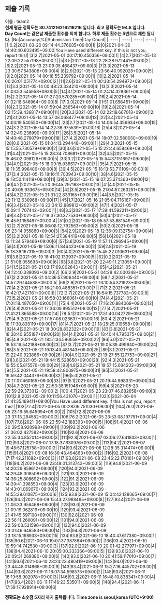 


  
## 제출 기록  
이름 : team2  
**현재 평균 정확도는 30.741216216216216 입니다. 최고 정확도는 94.8 입니다.**  
**Day Count는 같은날 제출한 횟수를 의미 합니다. 하루 제출 횟수는 5번으로 제한 됩니다.**
|No|Accuracy(%)|Submission Time|Day Count|
| :---: | :---: | :---: | :---: |
|1|0.2|2021-03-20 09:14:44.376685+09:00|1|
|2|0|2021-04-30 14:40:40.603495+09:00|You Have used different key. if this is not you, report this!|
|3|2.7|2021-05-01 00:17:10.450356+09:00|1|
|4|2.7|2021-05-13 22:09:22.557198+09:00|1|
|5|3.5|2021-05-13 22:28:28.972441+09:00|2|
|6|2.2|2021-05-13 23:09:05.468437+09:00|3|
|7|3.3|2021-05-13 23:30:57.543808+09:00|4|
|8|2.9|2021-05-13 23:56:40.992028+09:00|5|
|9|2.0|2021-05-14 00:18:55.239792+09:00|1|
|10|2.2|2021-05-14 00:26:01.051774+09:00|2|
|11|2.6|2021-05-14 00:33:54.294972+09:00|3|
|12|3.3|2021-05-14 00:48:23.334210+09:00|4|
|13|3.3|2021-05-14 01:03:53.545958+09:00|5|
|14|3.1|2021-05-14 01:24:14.328361+09:00|6|
|15|2.2|2021-05-14 01:27:20.570285+09:00|7|
|16|2.4|2021-05-14 01:32:18.646964+09:00|8|
|17|3.0|2021-05-14 01:51:01.656451+09:00|9|
|18|2.3|2021-05-14 01:59:04.256544+09:00|10|
|19|2.8|2021-05-14 02:15:39.436817+09:00|11|
|20|3.3|2021-05-14 02:22:19.667018+09:00|12|
|21|3.1|2021-05-14 13:57:08.068477+09:00|13|
|22|3.4|2021-05-14 14:03:19.540550+09:00|14|
|23|2.7|2021-05-14 14:06:54.356934+09:00|15|
|24|3.2|2021-05-14 14:22:36.975539+09:00|16|
|25|4.3|2021-05-14 14:32:49.236990+09:00|17|
|26|3.5|2021-05-14 14:40:48.276079+09:00|18|
|27|4.2|2021-05-14 18:07:02.580060+09:00|19|
|28|0.6|2021-05-15 01:04:13.294448+09:00|1|
|29|4.3|2021-05-15 15:15:55.730579+09:00|2|
|30|3.6|2021-05-15 15:22:44.658468+09:00|3|
|31|4.4|2021-05-15 15:28:34.708681+09:00|4|
|32|4.5|2021-05-15 15:46:02.098129+09:00|5|
|33|3.2|2021-05-15 15:54:37.151697+09:00|6|
|34|4.9|2021-05-15 18:09:15.036617+09:00|7|
|35|4.7|2021-05-15 18:11:35.996486+09:00|8|
|36|4.5|2021-05-15 18:13:53.711109+09:00|9|
|37|3.4|2021-05-15 18:16:11.703943+09:00|10|
|38|4.6|2021-05-15 18:18:50.114119+09:00|11|
|39|3.1|2021-05-15 19:07:25.374363+09:00|12|
|40|4.2|2021-05-15 20:36:45.297163+09:00|13|
|41|4.0|2021-05-15 20:40:05.933675+09:00|14|
|42|3.5|2021-05-15 21:04:57.263251+09:00|15|
|43|4.3|2021-05-15 21:31:22.833165+09:00|16|
|44|3.5|2021-05-15 22:11:12.630968+09:00|17|
|45|1.7|2021-05-16 21:05:04.716167+09:00|1|
|46|3.4|2021-05-16 23:34:12.889812+09:00|2|
|47|1.4|2021-05-17 15:09:11.707442+09:00|1|
|48|3.3|2021-05-17 17:39:41.592211+09:00|2|
|49|3.4|2021-05-17 18:37:30.377530+09:00|3|
|50|4.1|2021-05-17 18:45:51.158497+09:00|4|
|51|0.2|2021-05-18 05:57:53.881549+09:00|1|
|52|2.7|2021-05-18 06:08:12.792563+09:00|2|
|53|2.0|2021-05-18 06:23:14.955860+09:00|3|
|54|2.9|2021-05-18 12:36:09.132754+09:00|4|
|55|3.2|2021-05-18 12:54:27.384416+09:00|5|
|56|1.6|2021-05-18 13:11:34.579466+09:00|6|
|57|3.6|2021-05-19 11:57:11.296945+09:00|1|
|58|4.1|2021-05-19 15:06:11.846423+09:00|2|
|59|2.8|2021-05-19 15:18:36.167315+09:00|3|
|60|4.0|2021-05-19 15:45:22.010631+09:00|4|
|61|3.8|2021-05-19 16:41:02.133937+09:00|5|
|62|0.2|2021-05-19 21:51:08.055693+09:00|6|
|63|3.8|2021-05-20 22:49:11.213055+09:00|1|
|64|1.5|2021-05-21 03:17:09.002643+09:00|1|
|65|4.2|2021-05-21 04:12:40.338093+09:00|2|
|66|2.9|2021-05-21 04:28:42.000348+09:00|3|
|67|2.2|2021-05-21 04:36:57.906440+09:00|4|
|68|1.2|2021-05-21 14:57:29.144588+09:00|5|
|69|2.9|2021-05-21 16:10:54.321923+09:00|6|
|70|4.2|2021-05-21 16:21:00.488351+09:00|7|
|71|3.2|2021-05-21 16:42:17.427161+09:00|8|
|72|3.7|2021-05-21 16:54:15.737783+09:00|9|
|73|5.2|2021-05-21 16:58:03.166061+09:00|10|
|74|4.4|2021-05-21 17:01:18.487050+09:00|11|
|75|4.4|2021-05-21 17:16:20.884069+09:00|12|
|76|4.8|2021-05-21 17:34:09.895512+09:00|13|
|77|4.7|2021-05-21 17:41:21.865588+09:00|14|
|78|5.1|2021-05-21 17:51:40.042729+09:00|15|
|79|4.9|2021-05-21 17:57:08.023637+09:00|16|
|80|4.2|2021-05-21 18:17:30.838119+09:00|17|
|81|4.7|2021-05-21 18:25:25.019558+09:00|18|
|82|4.4|2021-05-21 18:30:28.832322+09:00|19|
|83|3.8|2021-05-21 18:38:40.955187+09:00|20|
|84|4.1|2021-05-21 18:40:44.795375+09:00|21|
|85|4.8|2021-05-21 18:51:34.596058+09:00|22|
|86|5.0|2021-05-21 18:53:16.542188+09:00|23|
|87|3.7|2021-05-21 19:05:39.499940+09:00|24|
|88|3.5|2021-05-21 19:13:40.481643+09:00|25|
|89|3.1|2021-05-21 19:22:40.923866+09:00|26|
|90|4.9|2021-05-21 19:27:55.127753+09:00|27|
|91|3.6|2021-05-21 19:44:15.528650+09:00|28|
|92|4.3|2021-05-21 19:55:05.815576+09:00|29|
|93|4.8|2021-05-21 19:57:15.084203+09:00|30|
|94|5.5|2021-05-21 19:58:42.800975+09:00|31|
|95|5.1|2021-05-21 19:59:42.044376+09:00|32|
|96|5.0|2021-05-21 20:17:07.460165+09:00|33|
|97|5.1|2021-05-21 20:19:44.998331+09:00|34|
|98|4.7|2021-05-23 22:53:38.151946+09:00|1|
|99|4.3|2021-05-23 22:59:29.373012+09:00|2|
|100|4.7|2021-05-23 23:07:46.682658+09:00|3|
|101|2.8|2021-05-29 10:11:56.431070+09:00|1|
|102|0|2021-06-04 21:41:35.169411+09:00|You Have used different key. if this is not you, report this!|
|103|72.4|2021-06-05 00:28:06.751030+09:00|1|
|104|76.0|2021-06-05 23:16:55.645994+09:00|2|
|105|72.8|2021-06-05 23:37:13.294582+09:00|3|
|106|76.2|2021-06-05 23:53:08.197751+09:00|4|
|107|77.8|2021-06-05 23:59:42.188393+09:00|5|
|108|91.4|2021-06-06 20:39:58.920998+09:00|1|
|109|93.2|2021-06-06 21:36:02.427582+09:00|2|
|110|92.6|2021-06-06 22:55:34.852014+09:00|3|
|111|92.8|2021-06-07 03:06:27.641803+09:00|1|
|112|93.8|2021-06-07 17:18:37.630976+09:00|2|
|113|94.2|2021-06-07 19:48:57.125758+09:00|3|
|114|93.6|2021-06-08 12:28:35.314474+09:00|1|
|115|91.8|2021-06-08 16:30:43.494863+09:00|2|
|116|92.2|2021-06-08 17:17:42.211082+09:00|3|
|117|93.8|2021-06-08 23:46:22.170101+09:00|4|
|118|94.2|2021-06-08 23:48:01.313743+09:00|5|
|119|94.8|2021-06-09 14:20:29.859612+09:00|1|
|120|94.0|2021-06-09 14:29:48.308508+09:00|2|
|121|93.0|2021-06-09 14:36:25.808692+09:00|3|
|122|91.2|2021-06-09 14:39:41.398550+09:00|4|
|123|93.6|2021-06-09 14:43:01.069070+09:00|5|
|124|93.2|2021-06-09 14:55:29.610875+09:00|6|
|125|93.8|2021-06-09 15:04:42.128065+09:00|7|
|126|94.2|2021-06-09 15:43:27.998465+09:00|8|
|127|93.4|2021-06-09 21:06:33.956468+09:00|9|
|128|93.0|2021-06-09 21:09:19.062819+09:00|10|
|129|93.4|2021-06-09 21:41:45.597108+09:00|11|
|130|92.8|2021-06-09 22:56:11.260091+09:00|12|
|131|94.0|2021-06-09 22:59:03.531596+09:00|13|
|132|94.0|2021-06-09 23:01:46.646583+09:00|14|
|133|94.8|2021-06-09 23:18:15.198933+09:00|15|
|134|93.8|2021-06-10 18:40:47.617380+09:00|1|
|135|90.6|2021-06-10 19:07:37.387864+09:00|2|
|136|93.4|2021-06-10 19:59:14.742530+09:00|3|
|137|92.0|2021-06-10 20:01:42.277971+09:00|4|
|138|94.4|2021-06-10 20:05:00.333366+09:00|5|
|139|93.6|2021-06-10 20:09:31.269380+09:00|6|
|140|93.0|2021-06-10 20:41:59.117010+09:00|7|
|141|93.6|2021-06-10 23:24:23.480419+09:00|8|
|142|94.0|2021-06-10 23:44:48.014868+09:00|9|
|143|93.4|2021-06-11 15:27:16.445702+09:00|1|
|144|93.6|2021-06-11 16:07:34.598573+09:00|2|
|145|93.8|2021-06-11 16:19:58.902978+09:00|3|
|146|93.2|2021-06-11 16:48:10.838341+09:00|4|
|147|93.4|2021-06-11 17:46:23.535011+09:00|5|
|148|94.4|2021-06-11 17:59:17.928914+09:00|6|


**정확도는 소숫점 5자리 까지 출력됩니다.**
**Time zone is seoul,korea (UTC+9:00)**
